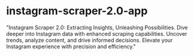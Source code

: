 # instagram-scraper-2.0-app
"Instagram Scraper 2.0: Extracting Insights, Unleashing Possibilities. Dive deeper into Instagram data with enhanced scraping capabilities. Uncover trends, analyze content, and drive informed decisions. Elevate your Instagram experience with precision and efficiency."
